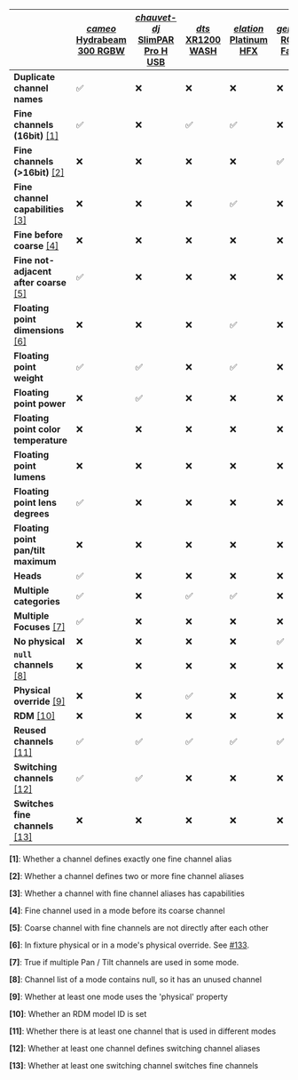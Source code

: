| | [*cameo* Hydrabeam 300 RGBW](https://github.com/FloEdelmann/open-fixture-library/blob/master/fixtures/cameo/hydrabeam-300-rgbw.json) | [*chauvet-dj* SlimPAR Pro H USB](https://github.com/FloEdelmann/open-fixture-library/blob/master/fixtures/chauvet-dj/slimpar-pro-h-usb.json) | [*dts* XR1200 WASH](https://github.com/FloEdelmann/open-fixture-library/blob/master/fixtures/dts/xr1200-wash.json) | [*elation* Platinum HFX](https://github.com/FloEdelmann/open-fixture-library/blob/master/fixtures/elation/platinum-hfx.json) | [*generic* RGBD Fader](https://github.com/FloEdelmann/open-fixture-library/blob/master/fixtures/generic/rgbd-fader.json) | [*jb-systems* Twin Effect Laser](https://github.com/FloEdelmann/open-fixture-library/blob/master/fixtures/jb-systems/twin-effect-laser.json) | [*martin* MAC Viper Performance](https://github.com/FloEdelmann/open-fixture-library/blob/master/fixtures/martin/mac-viper-performance.json)
|-|-|-|-|-|-|-|-
**Duplicate channel names** | ✅ | ❌ | ❌ | ❌ | ❌ | ✅ | ✅
**Fine channels (16bit)** [[1]](#user-content-footnote-1) | ✅ | ❌ | ✅ | ✅ | ❌ | ❌ | ✅
**Fine channels (>16bit)** [[2]](#user-content-footnote-2) | ❌ | ❌ | ❌ | ❌ | ✅ | ❌ | ❌
**Fine channel capabilities** [[3]](#user-content-footnote-3) | ❌ | ❌ | ❌ | ✅ | ❌ | ❌ | ✅
**Fine before coarse** [[4]](#user-content-footnote-4) | ❌ | ❌ | ❌ | ❌ | ❌ | ❌ | ❌
**Fine not-adjacent after coarse** [[5]](#user-content-footnote-5) | ✅ | ❌ | ❌ | ❌ | ❌ | ❌ | ❌
**Floating point dimensions** [[6]](#user-content-footnote-6) | ❌ | ❌ | ❌ | ✅ | ❌ | ❌ | ❌
**Floating point weight** | ✅ | ✅ | ❌ | ✅ | ❌ | ✅ | ✅
**Floating point power** | ❌ | ✅ | ❌ | ❌ | ❌ | ❌ | ❌
**Floating point color temperature** | ❌ | ❌ | ❌ | ❌ | ❌ | ❌ | ❌
**Floating point lumens** | ❌ | ❌ | ❌ | ❌ | ❌ | ❌ | ❌
**Floating point lens degrees** | ✅ | ❌ | ❌ | ❌ | ❌ | ❌ | ❌
**Floating point pan/tilt maximum** | ❌ | ❌ | ❌ | ❌ | ❌ | ❌ | ❌
**Heads** | ✅ | ❌ | ❌ | ❌ | ❌ | ❌ | ❌
**Multiple categories** | ✅ | ❌ | ✅ | ✅ | ❌ | ✅ | ✅
**Multiple Focuses** [[7]](#user-content-footnote-7) | ✅ | ❌ | ❌ | ❌ | ❌ | ❌ | ❌
**No physical** | ❌ | ❌ | ❌ | ❌ | ✅ | ❌ | ❌
**`null` channels** [[8]](#user-content-footnote-8) | ❌ | ❌ | ❌ | ❌ | ❌ | ✅ | ❌
**Physical override** [[9]](#user-content-footnote-9) | ❌ | ❌ | ✅ | ❌ | ❌ | ❌ | ❌
**RDM** [[10]](#user-content-footnote-10) | ❌ | ❌ | ❌ | ❌ | ❌ | ❌ | ✅
**Reused channels** [[11]](#user-content-footnote-11) | ✅ | ✅ | ✅ | ✅ | ✅ | ✅ | ✅
**Switching channels** [[12]](#user-content-footnote-12) | ✅ | ✅ | ❌ | ❌ | ❌ | ✅ | ✅
**Switches fine channels** [[13]](#user-content-footnote-13) | ❌ | ❌ | ❌ | ❌ | ❌ | ❌ | ✅

**<a id="user-content-footnote-1">[1]</a>**: Whether a channel defines exactly one fine channel alias

**<a id="user-content-footnote-2">[2]</a>**: Whether a channel defines two or more fine channel aliases

**<a id="user-content-footnote-3">[3]</a>**: Whether a channel with fine channel aliases has capabilities

**<a id="user-content-footnote-4">[4]</a>**: Fine channel used in a mode before its coarse channel

**<a id="user-content-footnote-5">[5]</a>**: Coarse channel with fine channels are not directly after each other

**<a id="user-content-footnote-6">[6]</a>**: In fixture physical or in a mode's physical override. See [#133](https://github.com/FloEdelmann/open-fixture-library/issues/133).

**<a id="user-content-footnote-7">[7]</a>**: True if multiple Pan / Tilt channels are used in some mode.

**<a id="user-content-footnote-8">[8]</a>**: Channel list of a mode contains null, so it has an unused channel

**<a id="user-content-footnote-9">[9]</a>**: Whether at least one mode uses the 'physical' property

**<a id="user-content-footnote-10">[10]</a>**: Whether an RDM model ID is set

**<a id="user-content-footnote-11">[11]</a>**: Whether there is at least one channel that is used in different modes

**<a id="user-content-footnote-12">[12]</a>**: Whether at least one channel defines switching channel aliases

**<a id="user-content-footnote-13">[13]</a>**: Whether at least one switching channel switches fine channels

